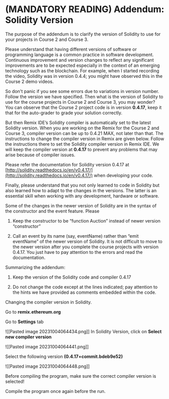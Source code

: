 # (MANDATORY READING) Addendum: Solidity Version

The purpose of the addendum is to clarify the version of Solidity to use for your projects in Course 2 and Course 3.

Please understand that having different versions of software or programming language is a common practice in software development. Continuous improvement and version changes to reflect any significant improvements are to be expected especially in the context of an emerging technology such as the blockchain. For example, when I started recording the video, Solidity was in version 0.4.4; you might have observed this in the Course 2 demo videos.

So don't panic if you see some errors due to variations in version number. Follow the version we have specified. Then what is the version of Solidity to use for the course projects in Course 2 and Course 3, you may wonder? You can observe that the Course 2 project code is in version **0.4.17**, keep it that for the auto-grader to grade your solution correctly.

But then Remix IDE’s Solidity compiler is automatically set to the latest Solidity version. When you are working on the Remix for the Course 2 and Course 3, compiler version can be up to 0.4.21 MAX, not later than that. The instructions to change the compiler version in Remix are given below. Follow the instructions there to set the Solidity compiler version in Remix IDE. We will keep the compiler version at **0.4.17** to prevent any problems that may arise because of compiler issues.

Please refer the documentation for Solidity version 0.4.17 at [http://solidity.readthedocs.io/en/v0.4.17/](http://solidity.readthedocs.io/en/v0.4.17/) when developing your code.

Finally, please understand that you not only learned to code in Solidity but also learned how to adapt to the changes in the versions. The latter is an essential skill when working with any development, hardware or software.

Some of the changes in the newer version of Solidity are in the syntax of the constructor and the event feature. Please

1. Keep the constructor to be “function Auction” instead of newer version “constructor”
    
2. Call an event by its name (say, eventName) rather than “emit eventName” of the newer version of Solidity. It is not difficult to move to the newer version after you complete the course projects with version 0.4.17. You just have to pay attention to the errors and read the documentation.
    

Summarizing the addendum:

1. Keep the version of the Solidity code and compiler 0.4.17
    
2. Do not change the code except at the lines indicated; pay attention to the hints we have provided as comments embedded within the code.
    

Changing the compiler version in Solidity.

Go to **remix.ethereum.org**

Go to **Settings** tab

![[Pasted image 20231004064434.png]]
In Solidity Version, click on **Select new compiler version**

![[Pasted image 20231004064441.png]]

Select the following version **(0.4.17+commit.bdeb9e52)**

![[Pasted image 20231004064448.png]]

Before compiling the program, make sure the correct compiler version is selected!

Compile the program once again before the run.
